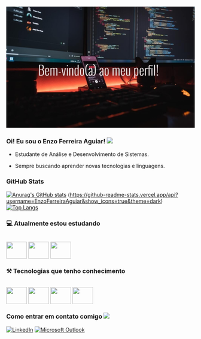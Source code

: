 ![Banner_GitHub](https://github.com/EnzoFerreiraAguiar/EnzoFerreiraAguiar/blob/main/Banner_GitHub.jpg)


### Oi! Eu sou o Enzo Ferreira Aguiar! <img src="https://github.com/TheDudeThatCode/TheDudeThatCode/blob/master/Assets/Hi.gif" width="29px">

- Estudante de Análise e Desenvolvimento de Sistemas.

- Sempre buscando aprender novas tecnologias e linguagens.


### GitHub Stats

[![Anurag's GitHub stats](https://github-readme-stats.vercel.app/api?username=EnzoFerreiraAguiar)](https://github.com/anuraghazra/github-readme-stats)
(https://github-readme-stats.vercel.app/api?username=EnzoFerreiraAguiar&show_icons=true&theme=dark)
[![Top Langs](https://github-readme-stats.vercel.app/api/top-langs/?username=EnzoFerreiraAguiar&layout=compact&theme=dark)](https://github.com/anuraghazra/github-readme-stats)


### 💻 Atualmente estou estudando

<div style="display align inline_block"><br/>
  <img align="center" height= "45" width= "55" src="https://cdn.jsdelivr.net/gh/devicons/devicon/icons/html5/html5-original.svg" />
  <img align="center" height= "45" width= "55" src="https://cdn.jsdelivr.net/gh/devicons/devicon/icons/css3/css3-original.svg" />
  <img align="center" height= "45" width= "55" src="https://cdn.jsdelivr.net/gh/devicons/devicon/icons/javascript/javascript-original.svg" />  
</div>
   

### ⚒️ Tecnologias que tenho conhecimento

<div style="display align inline_block"><br/>
  <img align="center" height= "45" width= "55" src="https://cdn.jsdelivr.net/gh/devicons/devicon/icons/java/java-original-wordmark.svg" />
  <img align="center" height= "45" width= "55" src="https://cdn.jsdelivr.net/gh/devicons/devicon/icons/mysql/mysql-original-wordmark.svg" />
  <img align="center" height= "45" width= "55" src="https://cdn.jsdelivr.net/gh/devicons/devicon/icons/git/git-original.svg" />  
  <img align="center" height= "45" width= "55" src="https://cdn.jsdelivr.net/gh/devicons/devicon/icons/github/github-original-wordmark.svg"" />  
</div>
                                                                                      
### Como entrar em contato comigo <img src="https://github.com/TheDudeThatCode/TheDudeThatCode/blob/master/Assets/Handshake.gif" height="32px">

[![LinkedIn](https://img.shields.io/badge/LinkedIn-0077B5?style=for-the-badge&logo=linkedin&logoColor=white)](https://www.linkedin.com/in/enzo-ferreira-aguiar-/)
[![Microsoft Outlook](https://img.shields.io/badge/Microsoft_Outlook-0078D4?style=for-the-badge&logo=microsoft-outlook&logoColor=white)](mailto:enzoferreiraaaguiar@outlook.com.br)

